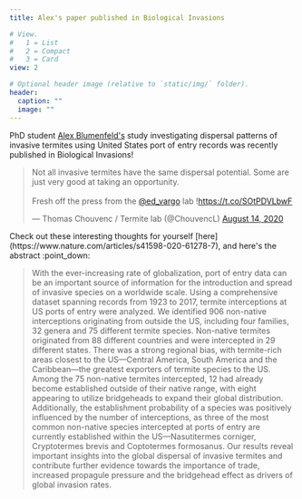 ```yaml
---
title: Alex's paper published in Biological Invasions

# View.
#   1 = List
#   2 = Compact
#   3 = Card
view: 2

# Optional header image (relative to `static/img/` folder).
header:
  caption: ""
  image: ""
---
```

PhD student [Alex Blumenfeld's](https://vargolab.netlify.com/authors/alex/) study investigating dispersal patterns of invasive termites using United States port of entry records was recently published in Biological Invasions!

<blockquote class="twitter-tweet"><p lang="en" dir="ltr">Not all invasive termites have the same dispersal potential. Some are just very good at taking an opportunity.<br><br>Fresh off the press from the <a href="https://twitter.com/ed_vargo?ref_src=twsrc%5Etfw">@ed_vargo</a> lab !<a href="https://t.co/SOtPDVLbwF">https://t.co/SOtPDVLbwF</a></p>&mdash; Thomas Chouvenc / Termite lab (@ChouvencL) <a href="https://twitter.com/ChouvencL/status/1294323341793394688?ref_src=twsrc%5Etfw">August 14, 2020</a></blockquote> <script async src="https://platform.twitter.com/widgets.js" charset="utf-8"></script>
Check out these interesting thoughts for yourself [here](https://www.nature.com/articles/s41598-020-61278-7), and here's the abstract :point_down:

> With the ever-increasing rate of globalization, port of entry data can be an important source of information for the introduction and spread of invasive species on a worldwide scale. Using a comprehensive dataset spanning records from 1923 to 2017, termite interceptions at US ports of entry were analyzed. We identified 906 non-native interceptions originating from outside the US, including four families, 32 genera and 75 different termite species. Non-native termites originated from 88 different countries and were intercepted in 29 different states. There was a strong regional bias, with termite-rich areas closest to the US—Central America, South America and the Caribbean—the greatest exporters of termite species to the US. Among the 75 non-native termites intercepted, 12 had already become established outside of their native range, with eight appearing to utilize bridgeheads to expand their global distribution. Additionally, the establishment probability of a species was positively influenced by the number of interceptions, as three of the most common non-native species intercepted at ports of entry are currently established within the US—Nasutitermes corniger, Cryptotermes brevis and Coptotermes formosanus. Our results reveal important insights into the global dispersal of invasive termites and contribute further evidence towards the importance of trade, increased propagule pressure and the bridgehead effect as drivers of global invasion rates.
